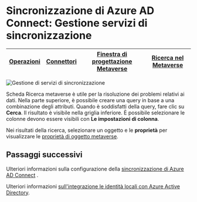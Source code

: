 <properties
    pageTitle="Sincronizzazione di Azure AD Connect: Gestione servizi di sincronizzazione UI | Microsoft Azure"
    description="Comprendere la scheda Cerca Metaverse in Gestione servizi di sincronizzazione di Azure AD Connect."
    services="active-directory"
    documentationCenter=""
    authors="andkjell"
    manager="femila"
    editor=""/>

<tags
    ms.service="active-directory"
    ms.workload="identity"
    ms.tgt_pltfrm="na"
    ms.devlang="na"
    ms.topic="article"
    ms.date="09/07/2016"
    ms.author="billmath"/>


# <a name="azure-ad-connect-sync-synchronization-service-manager"></a>Sincronizzazione di Azure AD Connect: Gestione servizi di sincronizzazione

[Operazioni](active-directory-aadconnectsync-service-manager-ui-operations.md) | [Connettori](active-directory-aadconnectsync-service-manager-ui-connectors.md) | [Finestra di progettazione Metaverse](active-directory-aadconnectsync-service-manager-ui-mvdesigner.md) | [Ricerca nel Metaverse](active-directory-aadconnectsync-service-manager-ui-mvsearch.md)
--- | --- | --- | ---

![Gestione di servizi di sincronizzazione](./media/active-directory-aadconnectsync-service-manager-ui/mvsearch.png)

Scheda Ricerca metaverse è utile per la risoluzione dei problemi relativi ai dati. Nella parte superiore, è possibile creare una query in base a una combinazione degli attributi. Quando è soddisfatti della query, fare clic su **Cerca**. Il risultato è visibile nella griglia inferiore. È possibile selezionare le colonne devono essere visibili con **Le impostazioni di colonna**.

Nei risultati della ricerca, selezionare un oggetto e le **proprietà** per visualizzare le [proprietà di oggetto metaverse](active-directory-aadconnectsync-service-manager-ui-connectors.md#metaverse-object-properties).

## <a name="next-steps"></a>Passaggi successivi
Ulteriori informazioni sulla configurazione della [sincronizzazione di Azure AD Connect](active-directory-aadconnectsync-whatis.md) .

Ulteriori informazioni [sull'integrazione le identità locali con Azure Active Directory](active-directory-aadconnect.md).
